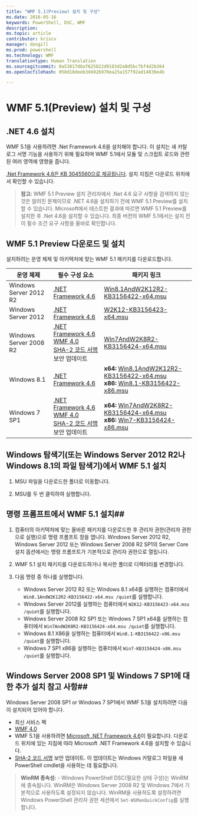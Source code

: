 ```yaml
---
title: "WMF 5.1(Preview) 설치 및 구성"
ms.date: 2016-05-16
keywords: PowerShell, DSC, WMF
description: 
ms.topic: article
contributor: kriscv
manager: dongill
ms.prod: powershell
ms.technology: WMF
translationtype: Human Translation
ms.sourcegitcommit: 0a53817d6af625822d9183d2a0d5bc7bf4d2b264
ms.openlocfilehash: 058d18deeb3d4926970ea25a157f92ad14836e4b

---
```


# WMF 5.1(Preview) 설치 및 구성 #

## .NET 4.6 설치
WMF 5.1을 사용하려면 .Net Framework 4.6을 설치해야 합니다. 이 설치는 새 카탈로그 서명 기능을 사용하기 위해 필요하며 WMF 5.1에서 모듈 및 스크립트 로드와 관련된 여러 영역에 영향을 줍니다. 

[.Net Framework 4.6은 KB 3045560으로 제공됩니다](https://support.microsoft.com/en-us/kb/3045560). 설치 지침은 다운로드 위치에서 확인할 수 있습니다.

> **참고:** WMF 5.1 Preview 설치 관리자에서 .Net 4.6 요구 사항을 검색하지 않는 것은 알려진 문제이므로 .NET 4.6을 설치하기 전에 WMF 5.1 Preview를 설치할 수 있습니다. Microsoft에서 테스트한 결과에 따르면 WMF 5.1 Preview를 설치한 후 .Net 4.6을 설치할 수 있습니다. 최종 버전의 WMF 5.1에서는 설치 전 이 필수 조건 요구 사항을 올바로 확인합니다. 

## WMF 5.1 Preview 다운로드 및 설치

설치하려는 운영 체제 및 아키텍처에 맞는 WMF 5.1 패키지를 다운로드합니다.

| 운영 체제       | 필수 구성 요소 | 패키지 링크             |
|------------------------|---------------|---------------------------|
| Windows Server 2012 R2 | [.NET Framework 4.6](https://support.microsoft.com/en-us/kb/3045560) | [Win8.1AndW2K12R2-KB3156422-x64.msu](http://go.microsoft.com/fwlink/?LinkID=823586)|
| Windows Server 2012    | [.NET Framework 4.6](https://support.microsoft.com/en-us/kb/3045560) | [W2K12-KB3156423-x64.msu](http://go.microsoft.com/fwlink/?LinkID=823587)|
| Windows Server 2008 R2 | [.NET Framework 4.6](https://support.microsoft.com/en-us/kb/3045560) </br> [WMF 4.0](http://www.microsoft.com/en-us/download/details.aspx?id=40855) </br> [SHA-2 코드 서명](https://technet.microsoft.com/en-us/library/security/3033929) 보안 업데이트 | [Win7AndW2K8R2-KB3156424-x64.msu](http://go.microsoft.com/fwlink/?LinkID=823588) |
| Windows 8.1            | [.NET Framework 4.6](https://support.microsoft.com/en-us/kb/3045560) | **x64:** [Win8.1AndW2K12R2-KB3156422-x64.msu](http://go.microsoft.com/fwlink/?LinkID=823586) </br> **x86:** [Win8.1-KB3156422-x86.msu](http://go.microsoft.com/fwlink/?LinkID=823589) |
| Windows 7 SP1          | [.NET Framework 4.6](https://support.microsoft.com/en-us/kb/3045560) </br> [WMF 4.0](http://www.microsoft.com/en-us/download/details.aspx?id=40855) </br> [SHA-2 코드 서명](https://technet.microsoft.com/en-us/library/security/3033929) 보안 업데이트 | **x64:** [Win7AndW2K8R2-KB3156424-x64.msu](http://go.microsoft.com/fwlink/?LinkID=823588) </br> **x86:** [Win7-KB3156424-x86.msu](http://go.microsoft.com/fwlink/?LinkID=823590) |


## Windows 탐색기(또는 Windows Server 2012 R2나 Windows 8.1의 파일 탐색기)에서 WMF 5.1 설치

1. MSU 파일을 다운로드한 폴더로 이동합니다.

2. MSU를 두 번 클릭하여 실행합니다.

## 명령 프롬프트에서 WMF 5.1 설치##

1. 컴퓨터의 아키텍처에 맞는 올바른 패키지를 다운로드한 후 관리자 권한(관리자 권한으로 실행)으로 명령 프롬프트 창을 엽니다. Windows Server 2012 R2, Windows Server 2012 또는 Windows Server 2008 R2 SP1의 Server Core 설치 옵션에서는 명령 프롬프트가 기본적으로 관리자 권한으로 열립니다.

2. WMF 5.1 설치 패키지를 다운로드하거나 복사한 폴더로 디렉터리를 변경합니다.

3. 다음 명령 중 하나를 실행합니다.
    - Windows Server 2012 R2 또는 Windows 8.1 x64를 실행하는 컴퓨터에서 `Win8.1AndW2K12R2-KB3156422-x64.msu /quiet`를 실행합니다.
    - Windows Server 2012를 실행하는 컴퓨터에서 `W2K12-KB3156423-x64.msu /quiet`를 실행합니다.
    - Windows Server 2008 R2 SP1 또는 Windows 7 SP1 x64를 실행하는 컴퓨터에서 `Win7AndW2K8R2-KB3156424-x64.msu /quiet`를 실행합니다.
    - Windows 8.1 X86을 실행하는 컴퓨터에서 `Win8.1-KB3156422-x86.msu /quiet`를 실행합니다.
    - Windows 7 SP1 x86을 실행하는 컴퓨터에서 `Win7-KB3156424-x86.msu /quiet`를 실행합니다.

## Windows Server 2008 SP1 및 Windows 7 SP1에 대한 추가 설치 참고 사항##
Windows Server 2008 SP1 or Windows 7 SP1에서 WMF 5.1을 설치하려면 다음이 설치되어 있어야 합니다.
- 최신 서비스 팩
- [WMF 4.0](http://www.microsoft.com/en-us/download/details.aspx?id=40855)
- WMF 5.1을 사용하려면 [Microsoft .NET Framework 4.6](https://support.microsoft.com/en-us/kb/3045560)이 필요합니다. 다운로드 위치에 있는 지침에 따라 Microsoft .NET Framework 4.6을 설치할 수 있습니다.
- [SHA-2 코드 서명](https://technet.microsoft.com/en-us/library/security/3033929) 보안 업데이트. 이 업데이트는 Windows 카탈로그 파일용 새 PowerShell cmdlet을 사용하는 데 필요합니다. 

> **WinRM 종속성:** - Windows PowerShell DSC(필요한 상태 구성)는 WinRM에 종속됩니다. WinRM은 Windows Server 2008 R2 및 Windows 7에서 기본적으로 사용하도록 설정되지 않습니다. WinRM을 사용하도록 설정하려면 Windows PowerShell 관리자 권한 세션에서 `Set-WSManQuickConfig`를 실행합니다.




<!--HONumber=Jul16_HO5-->


